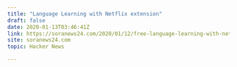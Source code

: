 ```yaml
---
title: "Language Learning with Netflix extension"
draft: false
date: 2020-01-13T03:46:41Z
link: https://soranews24.com/2020/01/12/free-language-learning-with-netflix-extension-makes-studying-japanese-almost-too-easy/?utm_medium=RSS&utm_source=hune
site: soranews24.com
topic: Hacker News  

---
```

